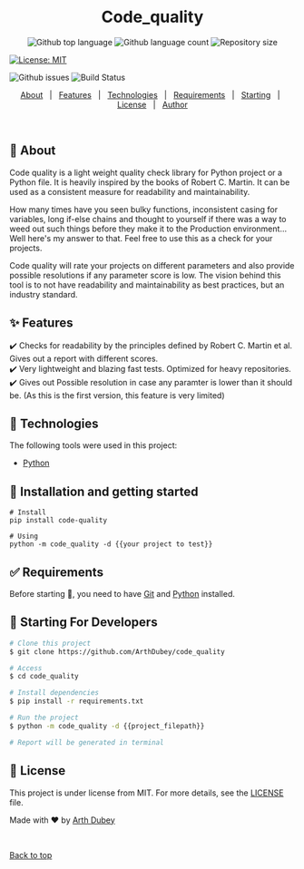 <!-- <div align="center" id="top">
  <img src="./.github/app.gif" alt="Code_quality" /> -->

&#xa0;

  <!-- <a href="https://code_quality.netlify.app">Demo</a> -->
</div>

<h1 align="center">Code_quality</h1>

<p align="center">
  <img alt="Github top language" src="https://img.shields.io/github/languages/top/ArthDubey/code_quality?color=56BEB8">

  <img alt="Github language count" src="https://img.shields.io/github/languages/count/ArthDubey/code_quality?color=56BEB8">

  <img alt="Repository size" src="https://img.shields.io/github/repo-size/ArthDubey/code_quality?color=56BEB8">

[![License: MIT](https://img.shields.io/badge/License-MIT-yellow.svg)](https://opensource.org/licenses/MIT)

  <img alt="Github issues" src="https://img.shields.io/github/issues/ArthDubey/code_quality?color=008000" />

  <!-- <img alt="Github forks" src="https://img.shields.io/github/forks/ArthDubey/code_quality?color=56BEB8" /> -->

  <!-- <img alt="Github stars" src="https://img.shields.io/github/stars/ArthDubey/code_quality?color=56BEB8" /> -->
  <img alt="Build Status" src = "https://travis-ci.com/ArthDubey/code_quality.svg?branch=master">
</p>

<!-- Status -->

<!-- <h4 align="center">
	🚧  Code_quality 🚀 Under construction...  🚧
</h4>

<hr> -->

<p align="center">
  <a href="#dart-about">About</a> &#xa0; | &#xa0; 
  <a href="#sparkles-features">Features</a> &#xa0; | &#xa0;
  <a href="#rocket-technologies">Technologies</a> &#xa0; | &#xa0;
  <a href="#white_check_mark-requirements">Requirements</a> &#xa0; | &#xa0;
  <a href="#checkered_flag-starting">Starting</a> &#xa0; | &#xa0;
  <a href="#memo-license">License</a> &#xa0; | &#xa0;
  <a href="https://github.com/ArthDubey" target="_blank">Author</a>
</p>

<br>

## :dart: About

Code quality is a light weight quality check library for Python project or a Python file. It is heavily inspired by the
books of Robert C. Martin. It can be used as a consistent measure for readability and maintainability.

How many times have you seen bulky functions, inconsistent casing for variables, long if-else chains and thought to
yourself if there was a way to weed out such things before they make it to the Production environment...
Well here's my answer to that. Feel free to use this as a check for your projects.

Code quality will rate your projects on different parameters and also provide possible resolutions if any parameter
score is low. The vision behind this tool is to not have readability and maintainability as best practices, but an
industry standard.

## :sparkles: Features

:heavy_check_mark: Checks for readability by the principles defined by Robert C. Martin et al. Gives out a report with different scores.\
:heavy_check_mark: Very lightweight and blazing fast tests. Optimized for heavy repositories.\
:heavy_check_mark: Gives out Possible resolution in case any paramter is lower than it should be. (As this is the first version, this feature
is very limited)

## :rocket: Technologies

The following tools were used in this project:

- [Python](https://python.org/)

## :checkered_flag: Installation and getting started

```
# Install
pip install code-quality

# Using
python -m code_quality -d {{your project to test}}

```

## :white_check_mark: Requirements

Before starting :checkered_flag:, you need to have [Git](https://git-scm.com) and [Python](https://python.org/) installed.

## :checkered_flag: Starting For Developers

```bash
# Clone this project
$ git clone https://github.com/ArthDubey/code_quality

# Access
$ cd code_quality

# Install dependencies
$ pip install -r requirements.txt

# Run the project
$ python -m code_quality -d {{project_filepath}}

# Report will be generated in terminal
```

## :memo: License

This project is under license from MIT. For more details, see the [LICENSE](LICENSE.md) file.

Made with :heart: by <a href="https://github.com/ArthDubey" target="_blank">Arth Dubey</a>

&#xa0;

<a href="#top">Back to top</a>
